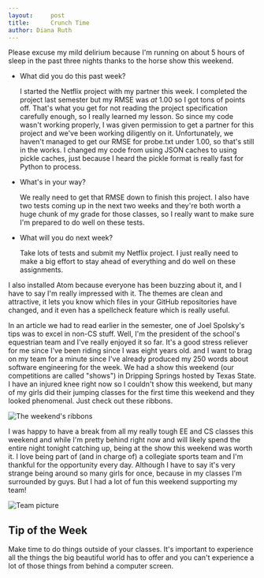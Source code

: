 ```yaml
---
layout:     post
title:      Crunch Time
author: Diana Ruth
---
```


Please excuse my mild delirium because I'm running on about 5 hours of sleep in the past three nights thanks to the horse show this weekend.

- What did you do this past week?

    I started the Netflix project with my partner this week. I completed the project last semester but my RMSE was *at* 1.00 so I got tons of points off. That's what you get for not reading the project specification carefully enough, so I really learned my lesson. So since my code wasn't working properly, I was given permission to get a partner for this project and we've been working diligently on it. Unfortunately, we haven't managed to get our RMSE for probe.txt under 1.00, so that's still in the works. I changed my code from using JSON caches to using pickle caches, just because I heard the pickle format is really fast for Python to process.

- What's in your way?

    We really need to get that RMSE down to finish this project. I also have two tests coming up in the next two weeks and they're both worth a huge chunk of my grade for those classes, so I really want to make sure I'm prepared to do well on these tests.

- What will you do next week?

    Take lots of tests and submit my Netflix project. I just really need to make a big effort to stay ahead of everything and do well on these assignments.

I also installed Atom because everyone has been buzzing about it, and I have to say I'm really impressed with it. The themes are clean and attractive, it lets you know which files in your GitHub repositories have changed, and it even has a spellcheck feature which is really useful.

In an article we had to read earlier in the semester, one of Joel Spolsky's tips was to excel in non-CS stuff. Well, I'm the president of the school's equestrian team and I've really enjoyed it so far. It's a good stress reliever for me since I've been riding since I was eight years old. and I want to brag on my team for a minute since I've already produced my 250 words about software engineering for the week. We had a show this weekend (our competitions are called "shows") in Dripping Springs hosted by Texas State. I have an injured knee right now so I couldn't show this weekend, but many of my girls did their jumping classes for the first time this weekend and they looked phenomenal. Just check out these ribbons.

![The weekend's ribbons](../../../img/ribbons.jpg "The weekend's ribbons")

I was happy to have a break from all my really tough EE and CS classes this weekend and while I'm pretty behind right now and will likely spend the entire night tonight catching up, being at the show this weekend was worth it. I love being part of (and in charge of) a collegiate sports team and I'm thankful for the opportunity every day. Although I have to say it's very strange being around so many girls for once, because in my classes I'm surrounded by guys. But I had a lot of fun this weekend supporting my team!

![Team picture](../../../img/teampic.jpg "Team picture")

Tip of the Week
---------------

Make time to do things outside of your classes. It's important to experience all the things the big beautiful world has to offer and you can't experience a lot of those things from behind a computer screen.
